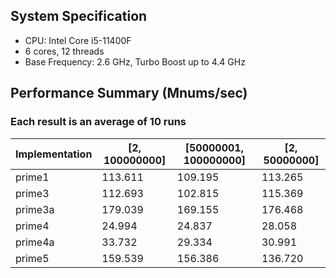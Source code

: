 ## System Specification
- CPU: Intel Core i5-11400F
- 6 cores, 12 threads
- Base Frequency: 2.6 GHz, Turbo Boost up to 4.4 GHz

## Performance Summary (Mnums/sec)
### Each result is an average of 10 runs

| Implementation | [2, 100000000] | [50000001, 100000000] | [2, 50000000] |
|----------------|-----------|--------------|-------------|
| prime1 | 113.611 | 109.195 | 113.265 |
| prime3 | 112.693 | 102.815 | 115.369 |
| prime3a | 179.039 | 169.155 | 176.468 |
| prime4 | 24.994 | 24.837 | 28.058 |
| prime4a | 33.732 | 29.334 | 30.991 |
| prime5 | 159.539 | 156.386 | 136.720 |
